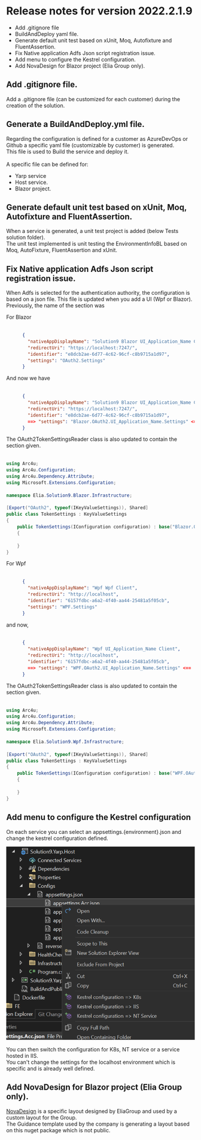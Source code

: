 # Release notes for version 2022.2.1.9

- Add .gitignore file
- BuildAndDeploy yaml file.
- Generate default unit test based on xUnit, Moq, Autofixture and FluentAssertion.
- Fix Native application Adfs Json script registration issue.
- Add menu to configure the Kestrel configuration.
- Add NovaDesign for Blazor project (Elia Group only).

## Add .gitignore file.

Add a .gitignore file (can be customized for each customer) during the creation of the solution.

## Generate a BuildAndDeploy.yml file.

Regarding the configuration is defined for a customer as AzureDevOps or Github a specific yaml file (customizable by customer) is generated.<br>
This file is used to Build the service and deploy it.<br>
<br>
A specific file can be defined for:
- Yarp service
- Host service.
- Blazor project.

## Generate default unit test based on xUnit, Moq, Autofixture and FluentAssertion.

When a service is generated, a unit test project is added (below Tests solution folder).<br>
The unit test implemented is unit testing the EnvironmentInfoBL based on Moq, AutoFixture, FluentAssertion and xUnit.

## Fix Native application Adfs Json script registration issue.

When Adfs is selected for the authentication authority, the configuration is based on a json file. This file
is updated when you add a UI (Wpf or Blazor).<br>
Previously, the name of the section was 

For Blazor
```json

      {
        "nativeAppDisplayName": "Solution9 Blazor UI_Application_Name Client",
        "redirectUri": "https://localhost:7247/",
        "identifier": "e8dcb2ae-6d77-4c62-96cf-c8b9715a1d97",
        "settings": "OAuth2.Settings"
      }

```

And now we have 

```json

      {
        "nativeAppDisplayName": "Solution9 Blazor UI_Application_Name Client",
        "redirectUri": "https://localhost:7247/",
        "identifier": "e8dcb2ae-6d77-4c62-96cf-c8b9715a1d97",
        ==> "settings": "Blazor.OAuth2.UI_Application_Name.Settings" <==
      }

```

The OAuth2TokenSettingsReader class is also updated to contain the section given.

```csharp

using Arc4u;
using Arc4u.Configuration;
using Arc4u.Dependency.Attribute;
using Microsoft.Extensions.Configuration;

namespace Elia.Solution9.Blazor.Infrastructure;

[Export("OAuth2", typeof(IKeyValueSettings)), Shared]
public class TokenSettings : KeyValueSettings
{
    public TokenSettings(IConfiguration configuration) : base("Blazor.OAuth2.UI_Application_Name.Settings", configuration)
    {

    }
}

```

For Wpf

```json

      {
        "nativeAppDisplayName": "Wpf Wpf Client",
        "redirectUri": "http://localhost",
        "identifier": "6157fdbc-a6a2-4f40-aa44-25481a5f05cb",
        "settings": "WPF.Settings"
      }

```

and now,

```json

      {
        "nativeAppDisplayName": "Wpf UI_Application_Name Client",
        "redirectUri": "http://localhost",
        "identifier": "6157fdbc-a6a2-4f40-aa44-25481a5f05cb",
        ==> "settings": "WPF.OAuth2.UI_Application_Name.Settings" <==
      }

```

The OAuth2TokenSettingsReader class is also updated to contain the section given.

```csharp

using Arc4u;
using Arc4u.Configuration;
using Arc4u.Dependency.Attribute;
using Microsoft.Extensions.Configuration;

namespace Elia.Solution9.Wpf.Infrastructure;

[Export("OAuth2", typeof(IKeyValueSettings)), Shared]
public class TokenSettings : KeyValueSettings
{
    public TokenSettings(IConfiguration configuration) : base("WPF.OAuth2.UI_Application_Name.Settings", configuration)
    {

    }
}

```

## Add menu to configure the Kestrel configuration

On each service you can select an appsettings.{environment}.json and change the kestrel configuration defined.

<div align="center">

![Kestrel](./images/KestrelMenu.png)

</div>

You can then switch the configuration for K8s, NT service or a service hosted in IIS.<br>
You can't change the settings for the localhost environment which is specific and is already well defined.

## Add NovaDesign for Blazor project (Elia Group only).

[NovaDesign](https://nova.eliagroup.io/) is a specific layout designed by EliaGroup and used by a custom layout for the Group.<br>
The Guidance template used by the company is generating a layout based on this nuget package which is not public.

